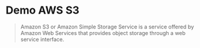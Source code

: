 # Demo AWS S3
>Amazon S3 or Amazon Simple Storage Service is a service offered by Amazon Web Services that provides object storage through a web service interface. 